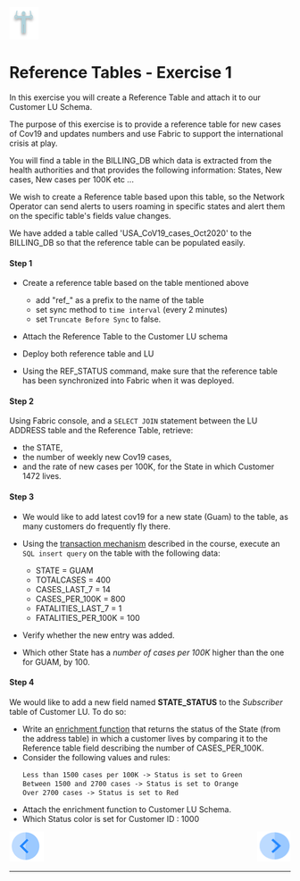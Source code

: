 ![](/academy/Training_Level_1/03_fabric_basic_LU/images/Exercise.png) 

# Reference Tables - Exercise 1

In this exercise you will create a Reference Table and attach it to our Customer LU Schema.

The purpose of this exercise is to provide a reference table for new cases of Cov19 and updates numbers and use Fabric to support the international crisis at play.

You will find a table in the BILLING_DB which data is extracted from the health authorities and that provides the following information: States, New cases, New cases per 100K etc ... 

We wish to create a Reference table based upon this table, so the Network Operator can send alerts to users roaming in specific states and alert them on the specific table's fields value changes.

We have added a table called 'USA_CoV19_cases_Oct2020' to the BILLING_DB so that the reference table can be populated easily.

#### Step 1

  - Create a reference table based on the table mentioned above

    - add "ref_" as a prefix to the name of the table
    - set sync method to ```time interval``` (every 2 minutes)
    - set ```Truncate Before Sync``` to false.

  - Attach the Reference Table to the Customer LU schema

  - Deploy both reference table and LU
  
  - Using the REF_STATUS command, make sure that the reference table has been synchronized into Fabric when it was deployed. 

    

#### Step 2

Using Fabric console, and a ```SELECT JOIN``` statement between the LU ADDRESS table and the Reference Table, retrieve:
  - the STATE, 
  - the number of weekly new Cov19 cases,
  - and the rate of new cases per 100K,
for the State in which Customer 1472 lives.

  
    

#### Step 3

  - We would like to add latest cov19 for a new state (Guam) to the table, as many customers do frequently fly there.
  - Using the [transaction mechanism](/articles/23_fabric_transactions/02_fabric_transactions.md#update-reference-tables) described in the course, execute an ```SQL insert query``` on the table with the following data:
    - STATE = GUAM
    - TOTALCASES = 400
    - CASES_LAST_7 = 14
    - CASES_PER_100K = 800
    - FATALITIES_LAST_7 = 1
    - FATALITIES_PER_100K = 100    


  - Verify whether the new entry was added.

 
  - Which other State has a *number of cases per 100K* higher than the one for GUAM, by 100.

    
    
#### Step 4
  We would like to add a new field named **STATE_STATUS** to the *Subscriber* table of Customer LU.
  To do so:
  - Write an [enrichment function](/articles/10_enrichment_function/03_create_edit_enrichment_function.md) that returns the status of the State (from the address table) in which a customer lives by comparing it to the Reference table field describing the number of CASES_PER_100K.
  - Consider the following values and rules:
      ```
      Less than 1500 cases per 100K -> Status is set to Green
      Between 1500 and 2700 cases -> Status is set to Orange
      Over 2700 cases -> Status is set to Red
      ```  
  - Attach the enrichment function to Customer LU Schema.
  - Which Status color is set for Customer ID : 1000


[![Previous](/articles/images/Previous.png)](/academy/Training_Level_1/08_reference(commonDB)_tables/02_commonDB_flow.md)[<img align="right" width="60" height="54" src="/articles/images/Next.png">](/academy/Training_Level_1/08_reference(commonDB)_tables/04_commonDB_solutions.md)

------

